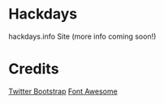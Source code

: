 Hackdays
========
hackdays.info Site (more info coming soon!)



Credits
=======
[Twitter Bootstrap](http://twitter.github.com/bootstrap/)
[Font Awesome](http://fortawesome.github.com/Font-Awesome/)